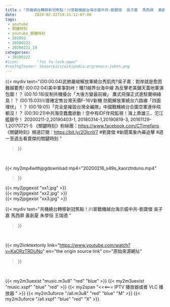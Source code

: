 ```yaml
---
title : "共機繞台轉移新冠焦點！川普戰機越台海示威中共-劉寶傑  吳子嘉  馬西屏  黃創夏 朱學恒  王瑞德 "
date:        2020-02-22T19:31:12-07:00
tags:
 - youtube
 - 關鍵時刻
 - youtube_關鍵時刻
 - 202002
 - 20200222
 - 20200222_19
categories:
 - 20200222
#icon:        "fas fa-lock-open"
#resImgTeaser: teaserpics/wikipedia.org/emacs-jokes.png
---
```


{{< mydiv text="(00:00:04)武肺嚴峻解放軍繞台秀肌肉?吳子嘉：對岸就是愈困難越要秀! (00:02:04)美中軍事對峙！殲11越界台海中線 為反擊老美鋪天蓋地軍演包圍！？ (00:10:18)反制共機擾台「大後方變最前線」 鷹式飛彈正式進駐蘭嶼綠島！？ (00:15:03)川普確定售台灣天價F-16V新機 防範解放軍繞台六路線「四面埋伏」！？ (00:19:05)「完全是摧毀台灣全編隊」中國戰機繞台合圍空軍連伴飛都沒！？ (00:30:21)中共海空蠢蠢欲動！空中有IDF伴飛監視！海上靠雄三、沱江艦鎮守！  20200211-2,20190403-1, 20180314-1,20190819-3, 20161129-1,20170721-5  《關鍵時刻》粉絲團：https://www.facebook.com/CTimefans 《關鍵時刻》頻道訂閱：https://bit.ly/2OlcnV7  #劉寶傑 #新聞萬象內幕追擊 #週一至週五看寶傑的關鍵時刻 "
>}}
<br>


{{< my2mp4withjpgdownload mp4="20200216_s49s_kaorztrduno.mp4"
>}}

{{< my2jpgexist "xx1.jpg" >}}<br>
{{< my2jpgexist "xx2.jpg" >}}<br>
{{< my2jpgexist "xx3.jpg" >}}<br>



{{< mydiv text="共機繞台轉移新冠焦點！川普戰機越台海示威中共-劉寶傑  吳子嘉  馬西屏  黃創夏 朱學恒  王瑞德 "
>}}
<br>

{{< my2linktextonly link="https://www.youtube.com/watch?v=KaORzTRDUNo"
en="the origin source link" cn="原始來源網址"
>}}


<br>

{{< my2m3uexist "music.m3u8" "red"  "blue" >}} {{< my2m3uexist "music.xspf" "blue" "red"  >}} {{< my2span "<<<=== IPTV 播放器或者 VLC 播放器 " >}} {{< my2m3uforce "/all.m3u8" "red"  "blue" "M" >}} {{< my2m3uforce "/all.xspf" "blue" "red"  "X" >}} 
